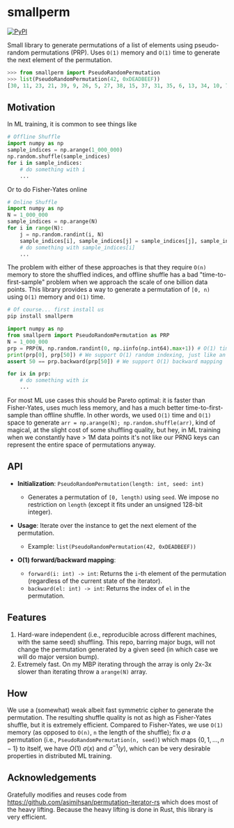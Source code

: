 smallperm
=============================

[![PyPI](https://img.shields.io/pypi/v/smallperm.svg?logo=python&style=flat-square)](https://pypi.org/project/smallperm)


Small library to generate permutations of a list of elements using pseudo-random permutations (PRP). Uses `O(1)` memory and `O(1)` time to generate the next element of the permutation.

```python
>>> from smallperm import PseudoRandomPermutation
>>> list(PseudoRandomPermutation(42, 0xDEADBEEF))
[30, 11, 23, 21, 39, 9, 26, 5, 27, 38, 15, 37, 31, 35, 6, 13, 34, 10, 7, 0, 12, 22, 33, 17, 41, 29, 18, 20, 3, 40, 25, 4, 19, 24, 32, 16, 36, 14, 1, 28, 2, 8]
```

## Motivation

In ML training, it is common to see things like

```python
# Offline Shuffle
import numpy as np
sample_indices = np.arange(1_000_000)
np.random.shuffle(sample_indices)
for i in sample_indices:
    # do something with i
    ...
```

Or to do Fisher-Yates online

```python
# Online Shuffle
import numpy as np
N = 1_000_000
sample_indices = np.arange(N)
for i in range(N):
    j = np.random.randint(i, N)
    sample_indices[i], sample_indices[j] = sample_indices[j], sample_indices[i]
    # do something with sample_indices[i]
    ...
```

The problem with either of these approaches is that they require `O(n)` memory to store the shuffled indices, and offline shuffle has a bad "time-to-first-sample" problem when we approach the scale of one billion data points. This library provides a way to generate a permutation of `[0, n)` using `O(1)` memory and `O(1)` time.


```bash
# Of course... first install us
pip install smallperm
```

```python
import numpy as np
from smallperm import PseudoRandomPermutation as PRP
N = 1_000_000
prp = PRP(N, np.random.randint(0, np.iinfo(np.int64).max+1)) # O(1) time generates the permutation
print(prp[0], prp[50]) # We support O(1) random indexing, just like an array
assert 50 == prp.backward(prp[50]) # We support O(1) backward mapping

for ix in prp:
    # do something with ix
    ...
```

For most ML use cases this should be Pareto optimal: it is faster than Fisher-Yates, uses much less memory, and has a much better time-to-first-sample than offline shuffle. In other words, we used `O(1)` time and `O(1)` space to generate `arr = np.arange(N); np.random.shuffle(arr)`, kind of magical, at the slight cost of some shuffling quality, but hey, in ML training when we constantly have > 1M data points it's not like our PRNG keys can represent the entire space of permutations anyway.

## API

- **Initialization**: `PseudoRandomPermutation(length: int, seed: int)`
  - Generates a permutation of `[0, length)` using `seed`. We impose no restriction on `length` (except it fits under an unsigned 128-bit integer).

- **Usage**: Iterate over the instance to get the next element of the permutation.
  - Example: `list(PseudoRandomPermutation(42, 0xDEADBEEF))`

- **O(1) forward/backward mapping**:
  - `forward(i: int) -> int`: Returns the `i`-th element of the permutation (regardless of the current state of the iterator).
  - `backward(el: int) -> int`: Returns the index of `el` in the permutation.

## Features

 1. Hard-ware independent (i.e., reproducible across different machines, with the same seed) shuffling. This repo, barring major bugs, will not change the permutation generated by a given seed (in which case we will do major version bump).
 2. Extremely fast. On my MBP iterating through the array is only 2x-3x slower than iterating throw a `arange(N)` array.

## How

We use a (somewhat) weak albeit fast symmetric cipher to generate the permutation. The resulting shuffle quality is not as high as Fisher-Yates shuffle, but it is extremely efficient. Compared to Fisher-Yates, we use `O(1)` memory (as opposed to `O(n)`, `n` the length of the shuffle); fix $\sigma$ a permutation (i.e., `PseudoRandomPermutation(n, seed)`) which maps $\{0, 1, \ldots, n-1\}$ to itself, we have $O(1)$ $\sigma(x)$ and $\sigma^{-1}(y)$, which can be very desirable properties in distributed ML training.

## Acknowledgements

Gratefully modifies and reuses code from https://github.com/asimihsan/permutation-iterator-rs which
does most of the heavy lifting. Because the heavy lifting is done in Rust, this library is very efficient.